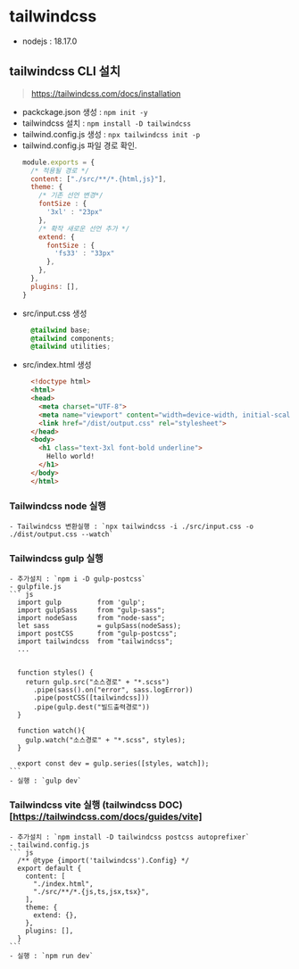 # tailwindcss
  - nodejs : 18.17.0 

## tailwindcss CLI 설치 
  > https://tailwindcss.com/docs/installation
  - packckage.json 생성 : `npm init -y`
  - tailwindcss 설치 : `npm install -D tailwindcss`
  - tailwind.config.js 생성 : `npx tailwindcss init -p`
  - tailwind.config.js 파일 경로 확인.
    ``` js
    module.exports = {
      /* 적용될 경로 */
      content: ["./src/**/*.{html,js}"],
      theme: {
        /* 기존 선언 변경*/
        fontSize : {
          '3xl' : "23px"
        },
        /* 확작 새로운 선언 추가 */
        extend: {
          fontSize : {
            'fs33' : "33px"
          },
        },
      },
      plugins: [],
    }
    ```
  - src/input.css 생성
    ``` css
      @tailwind base;
      @tailwind components;
      @tailwind utilities;
    ```
  - src/index.html 생성
    ``` html
      <!doctype html>
      <html>
      <head>
        <meta charset="UTF-8">
        <meta name="viewport" content="width=device-width, initial-scale=1.0">
        <link href="/dist/output.css" rel="stylesheet">
      </head>
      <body>
        <h1 class="text-3xl font-bold underline">
          Hello world!
        </h1>
      </body>
      </html>
    ```
  ### Tailwindcss node 실행
    - Tailwindcss 변환실행 : `npx tailwindcss -i ./src/input.css -o ./dist/output.css --watch`
  ### Tailwindcss gulp 실행
    - 추가설치 : `npm i -D gulp-postcss`
    - gulpfile.js
    ``` js
      import gulp         from 'gulp';
      import gulpSass     from "gulp-sass";
      import nodeSass     from "node-sass";
      let sass            = gulpSass(nodeSass);
      import postCSS      from "gulp-postcss";
      import tailwindcss  from "tailwindcss";
      ...


      function styles() {
        return gulp.src("소스경로" + "*.scss")
          .pipe(sass().on("error", sass.logError))
          .pipe(postCSS([tailwindcss]))
          .pipe(gulp.dest("빌드출력경로"))
      }

      function watch(){
        gulp.watch("소스경로" + "*.scss", styles);
      }

      export const dev = gulp.series([styles, watch]);
    ```
    - 실행 : `gulp dev`
  ### Tailwindcss vite 실행 (tailwindcss DOC)[https://tailwindcss.com/docs/guides/vite]
    - 추가설치 : `npm install -D tailwindcss postcss autoprefixer`
    - tailwind.config.js
    ``` js
      /** @type {import('tailwindcss').Config} */
      export default {
        content: [
          "./index.html",
          "./src/**/*.{js,ts,jsx,tsx}",
        ],
        theme: {
          extend: {},
        },
        plugins: [],
      }
    ```
    - 실행 : `npm run dev`
